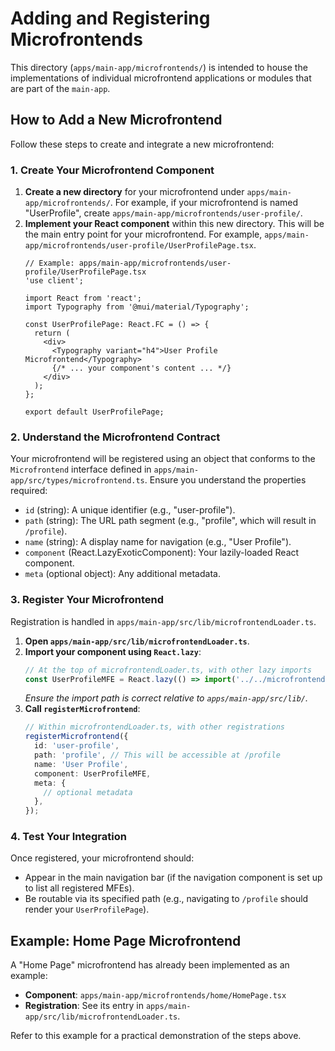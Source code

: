 # Adding and Registering Microfrontends

This directory (`apps/main-app/microfrontends/`) is intended to house the implementations of individual microfrontend applications or modules that are part of the `main-app`.

## How to Add a New Microfrontend

Follow these steps to create and integrate a new microfrontend:

### 1. Create Your Microfrontend Component

1.  **Create a new directory** for your microfrontend under `apps/main-app/microfrontends/`. For example, if your microfrontend is named "UserProfile", create `apps/main-app/microfrontends/user-profile/`.
2.  **Implement your React component** within this new directory. This will be the main entry point for your microfrontend. For example, `apps/main-app/microfrontends/user-profile/UserProfilePage.tsx`.
    ```tsx
    // Example: apps/main-app/microfrontends/user-profile/UserProfilePage.tsx
    'use client';

    import React from 'react';
    import Typography from '@mui/material/Typography';

    const UserProfilePage: React.FC = () => {
      return (
        <div>
          <Typography variant="h4">User Profile Microfrontend</Typography>
          {/* ... your component's content ... */}
        </div>
      );
    };

    export default UserProfilePage;
    ```

### 2. Understand the Microfrontend Contract

Your microfrontend will be registered using an object that conforms to the `Microfrontend` interface defined in `apps/main-app/src/types/microfrontend.ts`. Ensure you understand the properties required:

-   `id` (string): A unique identifier (e.g., "user-profile").
-   `path` (string): The URL path segment (e.g., "profile", which will result in `/profile`).
-   `name` (string): A display name for navigation (e.g., "User Profile").
-   `component` (React.LazyExoticComponent): Your lazily-loaded React component.
-   `meta` (optional object): Any additional metadata.

### 3. Register Your Microfrontend

Registration is handled in `apps/main-app/src/lib/microfrontendLoader.ts`.

1.  **Open `apps/main-app/src/lib/microfrontendLoader.ts`**.
2.  **Import your component using `React.lazy`**:
    ```typescript
    // At the top of microfrontendLoader.ts, with other lazy imports
    const UserProfileMFE = React.lazy(() => import('../../microfrontends/user-profile/UserProfilePage'));
    ```
    *Ensure the import path is correct relative to `apps/main-app/src/lib/`.*
3.  **Call `registerMicrofrontend`**:
    ```typescript
    // Within microfrontendLoader.ts, with other registrations
    registerMicrofrontend({
      id: 'user-profile',
      path: 'profile', // This will be accessible at /profile
      name: 'User Profile',
      component: UserProfileMFE,
      meta: {
        // optional metadata
      },
    });
    ```

### 4. Test Your Integration

Once registered, your microfrontend should:
-   Appear in the main navigation bar (if the navigation component is set up to list all registered MFEs).
-   Be routable via its specified path (e.g., navigating to `/profile` should render your `UserProfilePage`).

## Example: Home Page Microfrontend

A "Home Page" microfrontend has already been implemented as an example:
-   **Component**: `apps/main-app/microfrontends/home/HomePage.tsx`
-   **Registration**: See its entry in `apps/main-app/src/lib/microfrontendLoader.ts`.

Refer to this example for a practical demonstration of the steps above.
